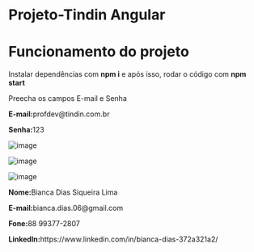 # Projeto-Tindin Angular 

<h1>Funcionamento do projeto</h1>

<p>Instalar dependências com <b>npm i</b> e após isso, rodar o código com <b>npm start</b></p>

<p>Preecha os campos E-mail e Senha</p>
<p><b>E-mail:</b>profdev@tindin.com.br</p>
<p><b>Senha:</b>123</p>

![image](https://user-images.githubusercontent.com/97123676/160322251-6aacfd34-d85e-4acd-88ea-1f30ac4a619a.png)


![image](https://user-images.githubusercontent.com/97123676/160322283-bb17bd8a-a74a-4fbd-b389-c7c8eb8cd401.png)


![image](https://user-images.githubusercontent.com/97123676/160322308-5ce0890e-656d-4cc8-a4c1-f243aa98176d.png)




<p><b>Nome:</b>Bianca Dias Siqueira Lima</p>
<p><b>E-mail:</b>bianca.dias.06@gmail.com</p>
<p><b>Fone:</b>88 99377-2807</p>
<p><b>LinkedIn:</b>https://www.linkedin.com/in/bianca-dias-372a321a2/</p>
